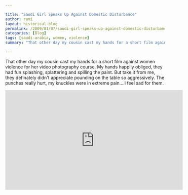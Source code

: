 ```yaml
---

title: "Saudi Girl Speaks Up Against Domestic Disturbance"
author: rami
layout: historical-blog 
permalink: /2009/01/07/saudi-girl-speaks-up-against-domestic-disturbance/
categories: [Blog]
tags: [saudi-arabia, women, violence]
summary: "That other day my cousin cast my hands for a short film against women violence for her video photography course. My hands happily obliged, they had fun splashing, splattering and spilling the paint. But take it from me, they definately didn't appreciate pounding on the table so aggressively. The punches really hurt, my knuckles were in extreme pain….I feel sad for them."

---
```


That other day my cousin cast my hands for a short film against women violence for her video photography course. My hands happily obliged, they had fun splashing, splattering and spilling the paint. But take it from me, they definately didn't appreciate pounding on the table so aggressively. The punches really hurt, my knuckles were in extreme pain….I feel sad for them.

<iframe width="560" height="315" src="https://www.youtube-nocookie.com/embed/eV2v3hvXczA?rel=0" frameborder="0" allow="autoplay; encrypted-media" allowfullscreen></iframe>
